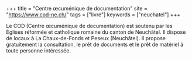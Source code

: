 +++
title = "Centre œcuménique de documentation"
site = "https://www.cod-ne.ch/"
tags = ["livre"]
keywords = ["neuchatel"]
+++

Le COD (Centre œcuménique de documentation) est soutenu par les Églises réformée et catholique romaine du canton de Neuchâtel. Il dispose de locaux à La Chaux-de-Fonds et Peseux (Neuchâtel). Il propose gratuitement la consultation, le prêt de documents et le prêt de matériel à toute personne intéressée.
